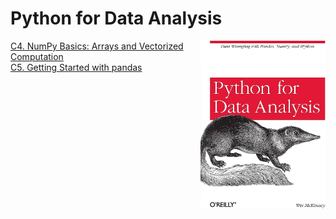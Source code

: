 # Python for Data Analysis

<img align="right" src="./assets/header.jpg" alt="Header" width="200px">

[C4. NumPy Basics: Arrays and Vectorized Computation](./4-numpy-basics.md)  
[C5. Getting Started with pandas](./5-getting-started-with-pandas.md)
